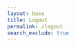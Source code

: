 ```yaml
---
layout: base
title: Logout
permalink: /logout
search_exclude: true
---
```


<script type="module">
    import { handleLogout } from '{{site.baseurl}}/assets/js/api/logout.js';
    // logout
    await handleLogout();
    // redirect to login page
    window.location.href = "{{site.baseurl}}/login";
</script>

